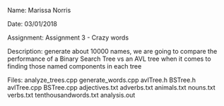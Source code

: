 Name: Marissa Norris

Date: 03/01/2018

Assignment: Assignment 3 - Crazy words

Description: generate about 10000 names, we are going to compare the performance of a Binary Search Tree 
             vs an AVL tree when it comes to finding those named components in each tree

Files: analyze_trees.cpp
			 generate_words.cpp
  		 avlTree.h
  		 BSTree.h
			 avlTree.cpp
			 BSTree.cpp
       adjectives.txt
			 adverbs.txt
       animals.txt
			 nouns.txt
			 verbs.txt
			 tenthousandwords.txt
  		 analysis.out
